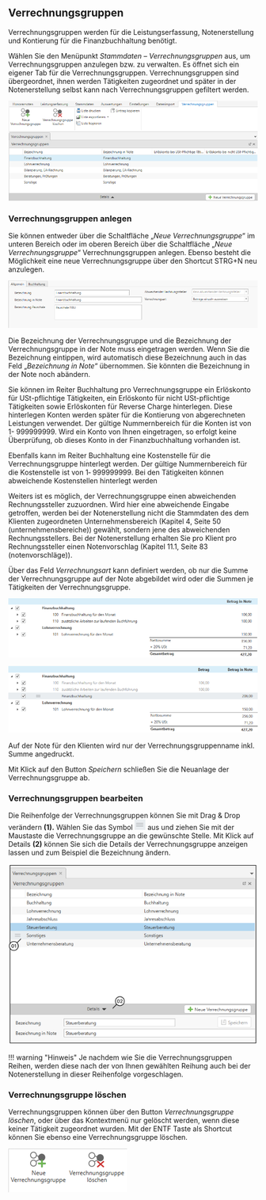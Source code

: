 ## Verrechnungsgruppen

Verrechnungsgruppen werden für die Leistungserfassung, Notenerstellung
und Kontierung für die Finanzbuchhaltung benötigt.

Wählen Sie den Menüpunkt *Stammdaten – Verrechnungsgruppen* aus, um
Verrechnungsgruppen anzulegen bzw. zu verwalten. Es öffnet sich ein
eigener Tab für die Verrechnungsgruppen. Verrechnungsgruppen sind
übergeordnet, ihnen werden Tätigkeiten zugeordnet und später in der
Notenerstellung selbst kann nach Verrechnungsgruppen gefiltert werden.


![](<img/image14.png>)

### Verrechnungsgruppen anlegen

Sie können entweder über die Schaltfläche „*Neue Verrechnungsgruppe*“ im
unteren Bereich oder im oberen Bereich über die Schaltfläche „*Neue
Verrechnungsgruppe*“ Verrechnungsgruppen anlegen. Ebenso besteht die
Möglichkeit eine neue Verrechnungsgruppe über den Shortcut STRG+N neu
anzulegen.

![](<img/image15.png>)

Die Bezeichnung der Verrechnungsgruppe und die Bezeichnung der
Verrechnungsgruppe in der Note muss eingetragen werden. Wenn Sie die
Bezeichnung eintippen, wird automatisch diese Bezeichnung auch in das
Feld „*Bezeichnung in Note*“ übernommen. Sie könnten die Bezeichnung in
der Note noch abändern.

Sie können im Reiter Buchhaltung pro Verrechnungsgruppe ein Erlöskonto
für USt-pflichtige Tätigkeiten, ein Erlöskonto für nicht USt-pflichtige
Tätigkeiten sowie Erlöskonten für Reverse Charge hinterlegen. Diese
hinterlegen Konten werden später für die Kontierung von abgerechneten
Leistungen verwendet. Der gültige Nummernbereich für die Konten ist von
1- 999999999. Wird ein Konto von Ihnen eingetragen, so erfolgt keine
Überprüfung, ob dieses Konto in der Finanzbuchhaltung vorhanden ist.

Ebenfalls kann im Reiter Buchhaltung eine Kostenstelle für die
Verrechnungsgruppe hinterlegt werden. Der gültige Nummernbereich für die
Kostenstelle ist von 1‑ 999999999. Bei den Tätigkeiten können
abweichende Kostenstellen hinterlegt werden 

Weiters ist es möglich, der Verrechnungsgruppe einen abweichenden
Rechnungssteller zuzuordnen. Wird hier eine abweichende Eingabe
getroffen, werden bei der Notenerstellung nicht die Stammdaten des dem
Klienten zugeordneten Unternehmensbereich (Kapitel 4, Seite
50 (unternehmensbereiche)) gewählt, sondern jene des abweichenden
Rechnungsstellers. Bei der Notenerstellung erhalten Sie pro Klient pro
Rechnungssteller einen Notenvorschlag (Kapitel 11.1, Seite
83 (notenvorschläge)).

Über das Feld *Verrechnungsart* kann definiert werden, ob nur die Summe
der Verrechnungsgruppe auf der Note abgebildet wird oder die Summen je
Tätigkeiten der Verrechnungsgruppe.


![](<img/image16.png>)


![](<img/image17.png>)

Auf der Note für den Klienten wird nur der Verrechnungsgruppenname inkl.
Summe angedruckt.

Mit Klick auf den Button *Speichern* schließen Sie die Neuanlage der
Verrechnungsgruppe ab.

### Verrechnungsgruppen bearbeiten

Die Reihenfolge der Verrechnungsgruppen können Sie mit Drag & Drop
verändern **(1).** Wählen Sie das Symbol
![](<img/image18.png>)  aus und ziehen Sie mit der
Maustaste die Verrechnungsgruppe an die gewünschte Stelle. Mit Klick auf
Details **(2)** können Sie sich die Details der Verrechnungsgruppe
anzeigen lassen und zum Beispiel die Bezeichnung ändern.



![](<img/image20.png>)

!!! warning "Hinweis"
    Je nachdem wie Sie die Verrechnungsgruppen Reihen, werden diese nach der
    von Ihnen gewählten Reihung auch bei der Notenerstellung in dieser
    Reihenfolge vorgeschlagen.

### Verrechnungsgruppe löschen

Verrechnungsgruppen können über den Button *Verrechnungsgruppe löschen*,
oder über das Kontextmenü nur gelöscht werden, wenn diese keiner
Tätigkeit zugeordnet wurden. Mit der ENTF Taste als Shortcut können Sie
ebenso eine Verrechnungsgruppe löschen.


![](<img/image21.png>)
